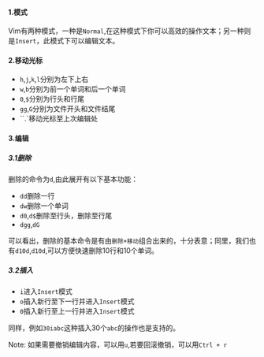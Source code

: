 #### 1.模式

Vim有两种模式，一种是`Normal`,在这种模式下你可以高效的操作文本；另一种则是`Insert`，此模式下可以编辑文本。

#### 2.移动光标

- `h`,`j`,`k`,`l`分别为左下上右
- `w`,`b`分别为前一个单词和后一个单词
- `0`,`$`分别为行头和行尾
- `gg`,`G`分别为文件开头和文件结尾
- ``.`移动光标至上次编辑处

#### 3.编辑

##### 3.1删除

删除的命令为`d`,由此展开有以下基本功能：

- `dd`删除一行
- `dw`删除一个单词
- `d0`,`d$`删除至行头，删除至行尾
- `dgg`,`dG`

可以看出，删除的基本命令是有由`删除+移动`组合出来的，十分表意；同里，我们也有`d10d`,`d10d`,可以方便快速删除10行和10个单词。

##### 3.2插入

- `i`进入`Insert`模式
- `o`插入新行至下一行并进入`Insert`模式
- `0`插入新行至上一行并进入`Insert`模式

同样，例如`30iabc`这种插入30个`abc`的操作也是支持的。

Note: 如果需要撤销编辑内容，可以用`u`,若要回滚撤销，可以用`Ctrl + r`
